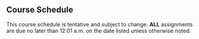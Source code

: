   ## Course Schedule

This course schedule is tentative and subject to change. **ALL** assignments  are due no later than 12:01 a.m. on the date listed unless otherwise noted.
